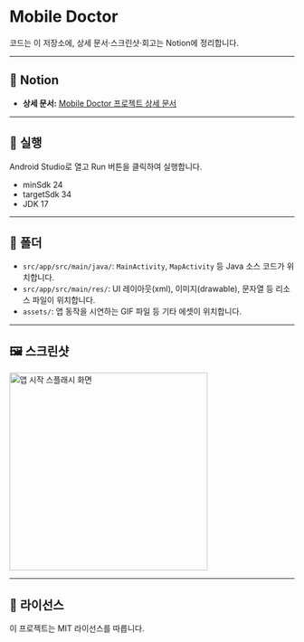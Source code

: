 # Mobile Doctor

코드는 이 저장소에, 상세 문서·스크린샷·회고는 Notion에 정리합니다.

-----

## 🔗 Notion

  - **상세 문서:** [Mobile Doctor 프로젝트 상세 문서](https://www.notion.so/Mobile-Doctor-Android-93f528f91dae4711bd7f2ae923edce6f?source=copy_link)

-----

## 🚀 실행

Android Studio로 열고 Run 버튼을 클릭하여 실행합니다.

  - minSdk 24
  - targetSdk 34
  - JDK 17

-----

## 📂 폴더

  - `src/app/src/main/java/`: `MainActivity`, `MapActivity` 등 Java 소스 코드가 위치합니다.
  - `src/app/src/main/res/`: UI 레이아웃(xml), 이미지(drawable), 문자열 등 리소스 파일이 위치합니다.
  - `assets/`: 앱 동작을 시연하는 GIF 파일 등 기타 에셋이 위치합니다.

-----

## 🖼️ 스크린샷

<img src="assets/mobile-doctor-demo.gif" alt="앱 시작 스플래시 화면" width="350"/>

-----

## 📄 라이선스

이 프로젝트는 MIT 라이선스를 따릅니다.
